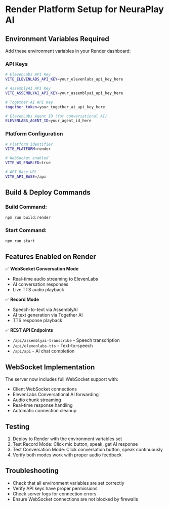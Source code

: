 # Render Platform Setup for NeuraPlay AI

## Environment Variables Required

Add these environment variables in your Render dashboard:

### API Keys
```bash
# ElevenLabs API Key
VITE_ELEVENLABS_API_KEY=your_elevenlabs_api_key_here

# AssemblyAI API Key
VITE_ASSEMBLYAI_API_KEY=your_assemblyai_api_key_here

# Together AI API Key
together_token=your_together_ai_api_key_here

# ElevenLabs Agent ID (for conversational AI)
ELEVENLABS_AGENT_ID=your_agent_id_here
```

### Platform Configuration
```bash
# Platform identifier
VITE_PLATFORM=render

# WebSocket enabled
VITE_WS_ENABLED=true

# API Base URL
VITE_API_BASE=/api
```

## Build & Deploy Commands

### Build Command:
```bash
npm run build:render
```

### Start Command:
```bash
npm run start
```

## Features Enabled on Render

✅ **WebSocket Conversation Mode**
- Real-time audio streaming to ElevenLabs
- AI conversation responses
- Live TTS audio playback

✅ **Record Mode** 
- Speech-to-text via AssemblyAI
- AI text generation via Together AI
- TTS response playback

✅ **REST API Endpoints**
- `/api/assemblyai-transcribe` - Speech transcription
- `/api/elevenlabs-tts` - Text-to-speech
- `/api/api` - AI chat completion

## WebSocket Implementation

The server now includes full WebSocket support with:
- Client WebSocket connections
- ElevenLabs Conversational AI forwarding
- Audio chunk streaming
- Real-time response handling
- Automatic connection cleanup

## Testing

1. Deploy to Render with the environment variables set
2. Test Record Mode: Click mic button, speak, get AI response
3. Test Conversation Mode: Click conversation button, speak continuously
4. Verify both modes work with proper audio feedback

## Troubleshooting

- Check that all environment variables are set correctly
- Verify API keys have proper permissions
- Check server logs for connection errors
- Ensure WebSocket connections are not blocked by firewalls